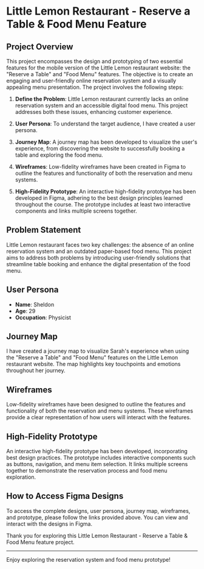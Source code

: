 # Little Lemon Restaurant - Reserve a Table & Food Menu Feature

## Project Overview

This project encompasses the design and prototyping of two essential features for the mobile version of the Little Lemon restaurant website: the "Reserve a Table" and "Food Menu" features. The objective is to create an engaging and user-friendly online reservation system and a visually appealing menu presentation. The project involves the following steps:

1. **Define the Problem**: Little Lemon restaurant currently lacks an online reservation system and an accessible digital food menu. This project addresses both these issues, enhancing customer experience.

2. **User Persona**: To understand the target audience, I have created a user persona. 

3. **Journey Map**: A journey map has been developed to visualize the user's experience, from discovering the website to successfully booking a table and exploring the food menu. 

4. **Wireframes**: Low-fidelity wireframes have been created in Figma to outline the features and functionality of both the reservation and menu systems. 

5. **High-Fidelity Prototype**: An interactive high-fidelity prototype has been developed in Figma, adhering to the best design principles learned throughout the course. The prototype includes at least two interactive components and links multiple screens together. 

## Problem Statement

Little Lemon restaurant faces two key challenges: the absence of an online reservation system and an outdated paper-based food menu. This project aims to address both problems by introducing user-friendly solutions that streamline table booking and enhance the digital presentation of the food menu.

## User Persona

- **Name**: Sheldon
- **Age**: 29
- **Occupation**: Physicist

## Journey Map

I have created a journey map to visualize Sarah's experience when using the "Reserve a Table" and "Food Menu" features on the Little Lemon restaurant website. The map highlights key touchpoints and emotions throughout her journey.



## Wireframes

Low-fidelity wireframes have been designed to outline the features and functionality of both the reservation and menu systems. These wireframes provide a clear representation of how users will interact with the features.



## High-Fidelity Prototype

An interactive high-fidelity prototype has been developed, incorporating best design practices. The prototype includes interactive components such as buttons, navigation, and menu item selection. It links multiple screens together to demonstrate the reservation process and food menu exploration.



## How to Access Figma Designs

To access the complete designs, user persona, journey map, wireframes, and prototype, please follow the links provided above. You can view and interact with the designs in Figma.

Thank you for exploring this Little Lemon Restaurant - Reserve a Table & Food Menu feature project.



---
Enjoy exploring the reservation system and food menu prototype!
